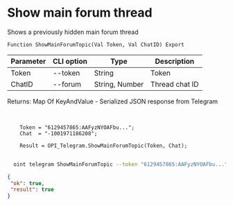 ﻿---
sidebar_position: 8
---

# Show main forum thread
 Shows a previously hidden main forum thread



`Function ShowMainForumTopic(Val Token, Val ChatID) Export`

  | Parameter | CLI option | Type | Description |
  |-|-|-|-|
  | Token | --token | String | Token |
  | ChatID | --forum | String, Number | Thread chat ID |

  
  Returns:  Map Of KeyAndValue - Serialized JSON response from Telegram

<br/>




```bsl title="Code example"
    Token = "6129457865:AAFyzNYOAFbu...";
    Chat  = "-1001971186208";

    Result = OPI_Telegram.ShowMainForumTopic(Token, Chat);
```



```sh title="CLI command example"
    
  oint telegram ShowMainForumTopic --token "6129457865:AAFyzNYOAFbu..." --forum %forum%

```

```json title="Result"
{
 "ok": true,
 "result": true
}
```
